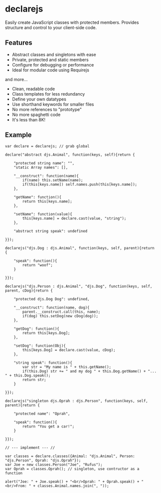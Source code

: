 # declarejs
Easily create JavaScript classes with protected members.  Provides structure and control to your client-side code.

## Features
- Abstract classes and singletons with ease
- Private, protected and static members
- Configure for debugging or performance
- Ideal for modular code using Requirejs

and more...
- Clean, readable code
- Class templates for less redundancy
- Define your own datatypes
- Use shorthand keywords for smaller files
- No more references to "prototype"
- No more spaghetti code
- It's less than 8K!

## Example
```
var declare = declarejs; // grab global

declare("abstract djs.Animal", function(keys, self){return {

	"protected string name": "",
	"static Array names": [],

	"__construct": function(name){
		if(name) this.setName(name);
		if(this[keys.name]) self.names.push(this[keys.name]);
	},

	"getName": function(){
		return this[keys.name];
	},
	
	"setName": function(value){
		this[keys.name] = declare.cast(value, "string");
	},
	
	"abstract string speak": undefined
	
}});

declarejs("djs.Dog : djs.Animal", function(keys, self, parent){return {

	"speak": function(){
		return "woof";
	}

}});

declarejs("djs.Person : djs.Animal", "djs.Dog", function(keys, self, parent, cDog){return {

	"protected djs.Dog Dog": undefined,

	"__construct": function(name, dog){
		parent.__construct.call(this, name);
		if(dog) this.setDog(new cDog(dog));
	},

	"getDog": function(){
		return this[keys.Dog];
	},

	"setDog": function(Obj){
		this[keys.Dog] = declare.cast(value, cDog);
	},

	"string speak": function(){
		var str = "My name is " + this.getName();
		if(this.Dog) str += " and my dog " + this.Dog.getName() + "... " + this.Dog.speak();
		return str;
	}

}});

declarejs("singleton djs.Oprah : djs.Person", function(keys, self, parent){return {

	"protected name": "Oprah",

	"speak": function(){
		return "You get a car!";
	}

}});

// --- implement --- //

var classes = declare.classes({Animal: "djs.Animal", Person: "djs.Person", Oprah: "djs.Oprah"});
var Joe = new classes.Person("Joe", "Rufus");
var Oprah = classes.Oprah(); // singleton, use contructor as a function

alert("Joe: " + Joe.speak() + "<br/>Oprah: " + Oprah.speak() + "<br/>From: " + classes.Animal.names.join(", "));
```
